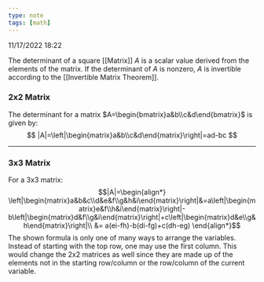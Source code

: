 ```yaml
---
type: note
tags: [math]
---
```

11/17/2022 18:22

  

The determinant of a square [[Matrix]] $A$ is a scalar value derived from the elements of the matrix. If the determinant of $A$ is nonzero, $A$ is invertible according to the [[Invertible Matrix Theorem]]. 

### 2x2 Matrix
The determinant for a matrix $A=\begin{bmatrix}a&b\\c&d\end{bmatrix}$ is given by:
$$
|A|=\left|\begin{matrix}a&b\\c&d\end{matrix}\right|=ad-bc
$$

---

### 3x3 Matrix
For a 3x3 matrix:
$$|A|=\begin{align*}
\left|\begin{matrix}a&b&c\\d&e&f\\g&h&i\end{matrix}\right|&=a\left|\begin{matrix}e&f\\h&i\end{matrix}\right|-b\left|\begin{matrix}d&f\\g&i\end{matrix}\right|+c\left|\begin{matrix}d&e\\g&h\end{matrix}\right|\\
&= a(ei-fh)-b(di-fg)+c(dh-eg)
\end{align*}$$
The shown formula is only one of many ways to arrange the variables. Instead of starting with the top row, one may use the first column. This would change the 2x2 matrices as well since they are made up of the elements not in the starting row/column or the row/column of the current variable.